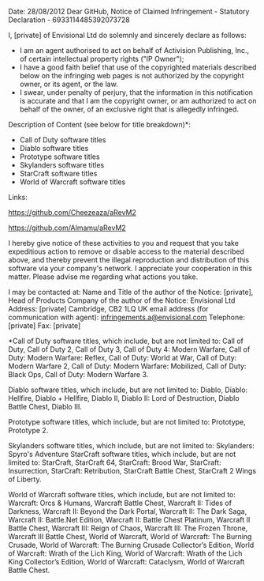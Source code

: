 Date: 28/08/2012
Dear GitHub,
Notice of Claimed Infringement - Statutory Declaration - 6933114485392073728

I, [private] of Envisional Ltd do solemnly and sincerely declare as follows:
- I am an agent authorised to act on behalf of Activision Publishing, Inc., of certain intellectual property rights ("IP Owner"); 
- I have a good faith belief that use of the copyrighted materials described below on the infringing web pages is not authorized by the copyright owner, or its agent, or the law. 
- I swear, under penalty of perjury, that the information in this notification is accurate and that I am the copyright owner, or am authorized to act on behalf of the owner, of an exclusive right that is allegedly infringed.

Description of Content (see below for title breakdown)*:
- Call of Duty software titles 
- Diablo software titles 
- Prototype software titles 
- Skylanders software titles 
- StarCraft software titles 
- World of Warcraft software titles

Links: 

<https://github.com/Cheezeaza/aRevM2>

<https://github.com/Almamu/aRevM2>

I hereby give notice of these activities to you and request that you take expeditious action to remove or disable access to the material described above, and thereby prevent the illegal reproduction and distribution of this software via your company's network.
I appreciate your cooperation in this matter. Please advise me regarding what actions you take.

I may be contacted at:
Name and Title of the author of the Notice: [private], Head of Products
Company of the author of the Notice: Envisional Ltd
Address: [private] Cambridge, CB2 1LQ UK
email address (for communication with agent): infringements.a@envisional.com
Telephone: [private]
Fax: [private]

*Call of Duty software titles, which include, but are not limited to: Call of Duty, Call of Duty 2, Call of Duty 3, Call of Duty 4: Modern Warfare, Call of Duty: Modern Warfare: Reflex, Call of Duty: World at War, Call of Duty: Modern Warfare 2, Call of Duty: Modern Warfare: Mobilized, Call of Duty: Black Ops, Call of Duty: Modern Warfare 3.

Diablo software titles, which include, but are not limited to: Diablo, Diablo: Hellfire, Diablo + Hellfire, Diablo II, Diablo II: Lord of Destruction, Diablo Battle Chest, Diablo III.

Prototype software titles, which include, but are not limited to: Prototype, Prototype 2.

Skylanders software titles, which include, but are not limited to: Skylanders: Spyro's Adventure
StarCraft software titles, which include, but are not limited to: StarCraft, StarCraft 64, StarCraft: Brood War, StarCraft: Insurrection, StarCraft: Retribution, StarCraft Battle Chest, StarCraft 2 Wings of Liberty.

World of Warcraft software titles, which include, but are not limited to: Warcraft: Orcs & Humans, Warcraft Battle Chest, Warcraft II: Tides of Darkness, Warcraft II: Beyond the Dark Portal, Warcraft II: The Dark Saga, Warcraft II: Battle.Net Edition, Warcraft II: Battle Chest Platinum, Warcraft II Battle Chest, Warcraft III: Reign of Chaos, Warcraft III: The Frozen Throne, Warcraft III Battle Chest, World of Warcraft, World of Warcraft: The Burning Crusade, World of Warcraft: The Burning Crusade Collector’s Edition, World of Warcraft: Wrath of the Lich King, World of Warcraft: Wrath of the Lich King Collector’s Edition, World of Warcraft: Cataclysm, World of Warcraft Battle Chest.
